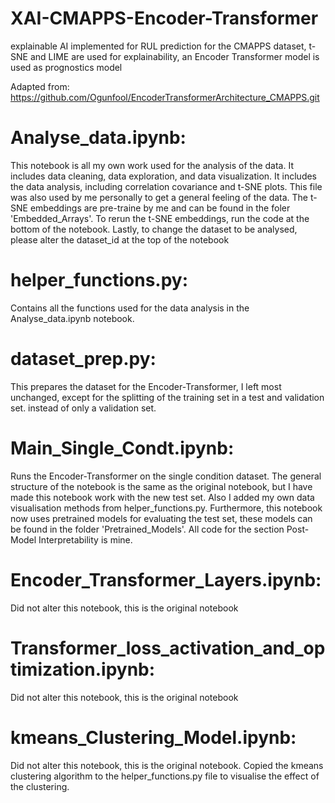 # XAI-CMAPPS-Encoder-Transformer
explainable AI implemented for RUL prediction for the CMAPPS dataset, t-SNE and LIME are used for explainability, an Encoder Transformer model is used as prognostics model

Adapted from: https://github.com/Ogunfool/EncoderTransformerArchitecture_CMAPPS.git


# Analyse_data.ipynb:

This notebook is all my own work used for the analysis of the data. 
It includes data cleaning, data exploration, and data visualization. 
It includes the data analysis, including correlation covariance and t-SNE plots.
This file was also used by me personally to get a general feeling of the data. 
The t-SNE embeddings are pre-traine by me and can be found in the foler 'Embedded_Arrays'.
To rerun the t-SNE embeddings, run the code at the bottom of the notebook.
Lastly, to change the dataset to be analysed, please alter the dataset_id at the top of the notebook

# helper_functions.py:

Contains all the functions used for the data analysis in the Analyse_data.ipynb notebook.

# dataset_prep.py:

This prepares the dataset for the Encoder-Transformer, 
I left most unchanged, except for the splitting of the 
training set in a test and validation set. instead of 
only a validation set.

# Main_Single_Condt.ipynb:

Runs the Encoder-Transformer on the single condition dataset. The general structure of 
the notebook is the same as the original notebook, but I have made this notebook work 
with the new test set. Also I added my own data visualisation methods from helper_functions.py.
Furthermore, this notebook now uses pretrained models for evaluating the test set, 
these models can be found in the folder 'Pretrained_Models'. All code for the section Post-Model 
Interpretability is mine. 

# Encoder_Transformer_Layers.ipynb:

Did not alter this notebook, this is the original notebook

# Transformer_loss_activation_and_optimization.ipynb:

Did not alter this notebook, this is the original notebook

# kmeans_Clustering_Model.ipynb:

Did not alter this notebook, this is the original notebook.
Copied the kmeans clustering algorithm to the helper_functions.py file
to visualise the effect of the clustering. 
